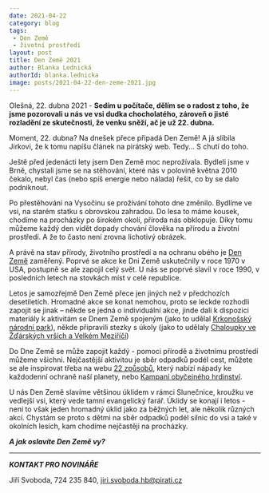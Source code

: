 ```yaml
---
date: 2021-04-22
category: blog
tags:
 - Den Země
 - životní prostředí
layout: post
title: Den Země 2021
author: Blanka Lednická
authorId: blanka.lednicka
image: posts/2021-04-22-den-zeme-2021.jpg
---
```


Olešná, 22. dubna 2021 - **Sedím u počítače, dělím se o radost z toho, že jsme pozorovali u nás ve vsi dudka chocholatého, zároveň o jisté rozladění ze skutečnosti, že venku sněží, ač je už 22. dubna.**

Moment, 22. dubna? Na dnešek přece připadá Den Země! A já slíbila Jirkovi, že k tomu napíšu článek na pirátský web. Tedy... S chutí do toho.

Ještě před jedenácti lety jsem Den Země moc neprožívala. Bydleli jsme v Brně, chystali jsme se na stěhování, které nás v polovině května 2010 čekalo, nebyl čas (nebo spíš energie nebo nálada) řešit, co by se dalo podniknout. 

Po přestěhování na Vysočinu se prožívání tohoto dne změnilo. Bydlíme ve vsi, na starém statku s obrovskou zahradou. Do lesa to máme kousek, chodíme na procházky po širokém okolí, příroda nás obklopuje. Díky tomu můžeme každý den vidět dopady chování člověka na přírodu a životní prostředí. A že to často není zrovna lichotivý obrázek.

A právě na stav přírody, životního prostředí a na ochranu obého je [Den Země](https://www.earthday.org/earth-day-2021/) zaměřený. Poprvé se akce ke Dni Země uskutečnily v roce 1970 v USA, postupně se ale zapojil celý svět. U nás se poprvé slavil v roce 1990, v posledních letech na stovkách míst v celé republice.

Letos je samozřejmě Den Země přece jen jiných než v předchozích desetiletích. Hromadné akce se konat nemohou, proto se leckde rozhodli zapojit se jinak – někde se jedná o individuální akce, jinde dali k dispozici materiály k aktivitám se Dnem Země spojeným (jako to udělal [Krkonošský národní park](https://www.krnap.cz/den-zeme-2021/)), někde připravili stezky s úkoly (jako to udělaly [Chaloupky ve Žďárských vrších a Velkém Meziříčí](https://www.chaloupky.cz/den-zeme-2021/))

Do Dne Země se může zapojit každý - pomoci přírodě a životnímu prostředí můžeme všichni. Nejčastější aktivitou je sběr odpadků podél cest, můžete se ale inspirovat třeba na webu [22 způsobů](http://22zpusobu.cz/), který nabízí nápady ke každodenní ochraně naší planety, nebo [Kampaní obyčejného hrdinství](http://www.adam.cz/clanek-2021040027-kampan-obycejneho-hrdinstvi-2021.html). 

U nás Den Země slavíme většinou úklidem v rámci Slunečnice, kroužku ve vedlejší vsi, který vede tamní evangelický farář. Úklidy se konají i letos - není to však jeden hromadný úklid jako za běžných let, ale několik různých akcí. Chystám se proto s dětmi na sběr odpadků podél silnic do vsi a také v okolních lesích, kam chodíme nejčastěji na procházky. 

***A jak oslavíte Den Země vy?*** 


---

***KONTAKT PRO NOVINÁŘE*** 

Jiří Svoboda, 724 235 840, <jiri.svoboda.hb@pirati.cz>
